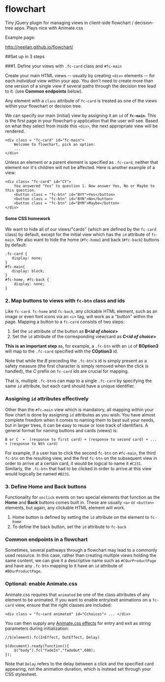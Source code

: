 flowchart
===
Tiny jQuery plugin for managing views in client-side flowchart / decision-tree apps. Plays nice with Animate.css

Example page:

http://neeilan.github.io/flowchart/

##Set up in 3 steps

###1. Define your views with `.fc-card` class and `#fc-main`

Create your main HTML views -- usually by creating `<div>` elements -- for each *individual* view within your app. You don't need to create more than one version of a single view if several paths through the decision tree lead to it. (see __Common endpoints__ below). 

Any element with a `class` attribute of `fc-card` is treated as one of the views within your flowchart or decision tree. 

We can specify our main (initial) view by assigning it an `id` of __`fc-main`__. This is the first page in your flowchart-y application that the user will see. Based on what they select from inside this `<div>`, the next appropriate view will be rendered.


    <div class = "fc-card" id="fc-main">
        Welcome to flowchart, pick an option:
        ...
    </div> 


Unless an element or a parent element is specified as `.fc-card`, neither that element nor it's children will not be affected. 
Here is another example of a view:

    <div class= "fc-card" id="CY">
        You answered "Yes" to question 1. Now answer Yes, No or Maybe to this question.
        <button class = "fc-btn" id="BYY">Yes</button>
        <button class = "fc-btn" id="BYN">No</button>
        <button class = "fc-btn" id="BYM">Maybe</button>
    </div>


#### Some CSS homework

We want to hide all of our views/"cards" (which are defined by the `fc-card` class) by default, except for the initial view which has the `id` attribute of `fc-main`. We also want to hide the home (`#fc-home`) and back (`#fc-back`) buttons by default:

    .fc-card {
       display: none;
    }
    #fc-main{
       display: block;
    }
    #fc-home, #fc-back {
        display: none;
    }


### 2. Map buttons to views with `fc-btn` class and ids
Like `fc-card`. `fc-home` and  `fc-back`, any clickable HTML element, such as an image or even font icons via an `<i>` tag, will work as a "button" within the page.
Mapping a button to a `fc-card` consists of two steps:

1. Set the `id` attribute of the button as  __B<*id of choice*>__
2. Set the `id` attribute of the corresponding view/card as   __C<*id of choice*>__

__This is an important step__ as, for example, a `.fc-btn` with an `id` of __BOption3__ will map to the `.fc-card` specified with the __COption3__ id. 

Note that while the *B* preceding the `.fc-btn`'s id is simply present as a safety measure (the first character is simply removed when the click is handled), the *C*  prefix on `fc-card` ids are crucial for mapping.

That is, multiple `.fc-btn`s can map to a single `.fc-card` by specifying the same `id` attribute, but each card should have a unique identifier.  


### Assigning `id` attributes effectively
Other than the `#fc-main` view which is mandatory, all mapping within your flow chart is done by assigning `id` attributes as you wish. You have almost complete freedom when it comes to naming them to best suit your needs, but in larger trees, it can be easy to reuse or lose track of identifiers. A general format for naming buttons and cards (views) is:

    B or C  +  (response to first card) + (response to second card) + ... + (response to Nth card)

For example, if a user has to click the second `fc-btn` on `#fc-main`, the third `fc-btn` on the resulting view, and the first `fc-btn` on the subsequent view in order to arrive at a certain card, it would be logical to name it `#C231`.
Similarly, the `.fc-btn` that had to be clicked in order to arrive at this view would logically be named `#B231`.

### 3. Define Home and Back buttons
Functionality for `onclick` events on two special elements that function as the __Home__ and __Back__ buttons comes built in. These are usually `<a>` or `<button>` elements, but again, any clickable HTML element will work.
   
1. Home button is defined by setting the `id` attribute on the element to `fc-home`
2. To define the back button, set the `id` attribute to `fc-back`


### Common endpoints in a flowchart
Sometimes, several pathways through a flowchart may lead to a commonly used resource. In this case, rather than creating multiple views holding the same content, we can give it a descriptive name such as `#COurProductPage` and have any `.fc-btn` mapping to it have an `id` attribute of `#BOurProductPage`.  


### Optional: enable Animate.css
Animate.css requires that `animated` be one of the class attributes of any element to be animated. If you want to enable entry/exit animations on a `fc-card` view, ensure that the right classes are included:

`<div class = "fc-card animated" id="Cchoices"> ... </div>`

You can then supply any [Animate.css effects]('https://github.com/daneden/animate.css') for entry and exit as string parameters during initialization:


    //$(element).fc(InEffect, OutEffect, Delay)

    $(document).ready(function(){
        $("body").fc("fadeIn","fadeOut",600);
    });
    
Note that `Delay` refers to the delay between a click and the specified card appearing, not the animation duration, which is instead set through your CSS stylesheet.

